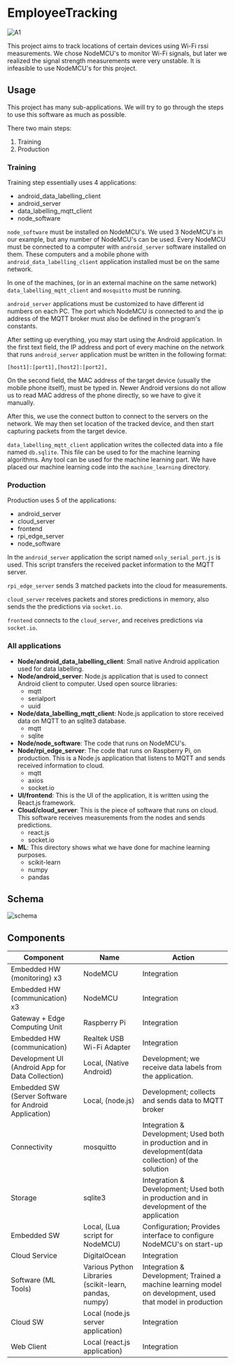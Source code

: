 # EmployeeTracking

![A1](https://user-images.githubusercontent.com/5247569/58688317-cb3ddd00-838c-11e9-84e0-0b0aeb726e6c.jpg)

This project aims to track locations of certain devices using Wi-Fi rssi measurements. We chose NodeMCU's to monitor Wi-Fi signals, but later we realized the signal strength measurements were very unstable. It is infeasible to use NodeMCU's for this project.

## Usage

This project has many sub-applications. We will try to go through the steps to use this software as much as possible.

There two main steps:
1. Training
2. Production

### Training

Training step essentially uses 4 applications:
* android_data_labelling_client
* android_server
* data_labelling_mqtt_client
* node_software

`node_software` must be installed on NodeMCU's. We used 3 NodeMCU's in our example, but any number of NodeMCU's can be used. Every NodeMCU must be connected to a computer with `android_server` software installed on them. These computers and a mobile phone with `android_data_labelling_client` application installed must be on the same network.

In one of the machines, (or in an external machine on the same network) `data_labelling_mqtt_client` and `mosquitto` must be running.

`android_server` applications must be customized to have different id numbers on each PC. The port which NodeMCU is connected to and the ip address of the MQTT broker must also be defined in the program's constants.

After setting up everything, you may start using the Android application. In the first text field, the IP address and port of every machine on the network that runs `android_server` application must be written in the following format:

```
[host1]:[port1],[host2]:[port2],
```

On the second field, the MAC address of the target device (usually the mobile phone itself), must be typed in. Newer Android versions do not allow us to read MAC address of the phone directly, so we have to give it manually.

After this, we use the connect button to connect to the servers on the network. We may then set location of the tracked device, and then start capturing packets from the target device.

`data_labelling_mqtt_client` application writes the collected data into a file named `db.sqlite`. This file can be used to for the machine learning algorithms. Any tool can be used for the machine learning part. We have placed our machine learning code into the `machine_learning` directory.

### Production

Production uses 5 of the applications:
* android_server
* cloud_server
* frontend
* rpi_edge_server
* node_software

In the `android_server` application the script named `only_serial_port.js` is used. This script transfers the received packet information to the MQTT server.

`rpi_edge_server` sends 3 matched packets into the cloud for measurements.

`cloud_server` receives packets and stores predictions in memory, also sends the the predictions via `socket.io`.

`frontend` connects to the `cloud_server`, and receives predictions via `socket.io`.

### All applications

* **Node/android_data_labelling_client**: Small native Android application used for data labelling.
* **Node/android_server**: Node.js application that is used to connect Android client to computer. Used open source libraries:
  - mqtt
  - serialport
  - uuid
* **Node/data_labelling_mqtt_client**: Node.js application to store received data on MQTT to an sqlite3 database.
  - mqtt
  - sqlite
* **Node/node_software**: The code that runs on NodeMCU's.
* **Node/rpi_edge_server**: The code that runs on Raspberry Pi, on production. This is a Node.js application that listens to MQTT and sends received information to cloud.
  - mqtt
  - axios
  - socket.io
* **UI/frontend**: This is the UI of the application, it is written using the React.js framework.
* **Cloud/cloud_server**: This is the piece of software that runs on cloud. This software receives measurements from the nodes and sends predictions.
  - react.js
  - socket.io
* **ML**: This directory shows what we have done for machine learning purposes.
  - scikit-learn
  - numpy
  - pandas

## Schema

![schema](https://user-images.githubusercontent.com/5247569/58688872-510e5800-838e-11e9-9132-9c30dcc5d73b.jpg)

## Components

Component | Name | Action
---|---|---
Embedded HW (monitoring) x3 | NodeMCU | Integration
Embedded HW (communication) x3 | NodeMCU | Integration
Gateway + Edge Computing Unit | Raspberry Pi | Integration
Embedded HW (communication) | Realtek USB Wi-Fi Adapter | Integration
Development UI (Android App for Data Collection) | Local, (Native Android) | Development; we receive data labels from the application.
Embedded SW (Server Software for Android Application) | Local, (node.js) | Development; collects and sends data to MQTT broker
Connectivity | mosquitto | Integration & Development; Used both in production and in development(data collection) of the solution
Storage | sqlite3 | Integration & Development; Used both in production and in development of the application
Embedded SW | Local, (Lua script for NodeMCU) | Configuration; Provides interface to configure NodeMCU's on start-up
Cloud Service | DigitalOcean | Integration
Software (ML Tools) | Various Python Libraries (scikit-learn, pandas, numpy) | Integration & Development; Trained a machine learning model on development, used that model in production
Cloud SW | Local (node.js server application) | Integration
Web Client | Local (react.js application) | Integration






